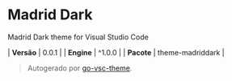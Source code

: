 # Madrid Dark

Madrid Dark theme for Visual Studio Code

| **Versão** | 0.0.1 |
| **Engine** | ^1.0.0 |
| **Pacote** | theme-madriddark |

> Autogerado por [go-vsc-theme](https://github.com/natalbu/go-vsc-theme).
